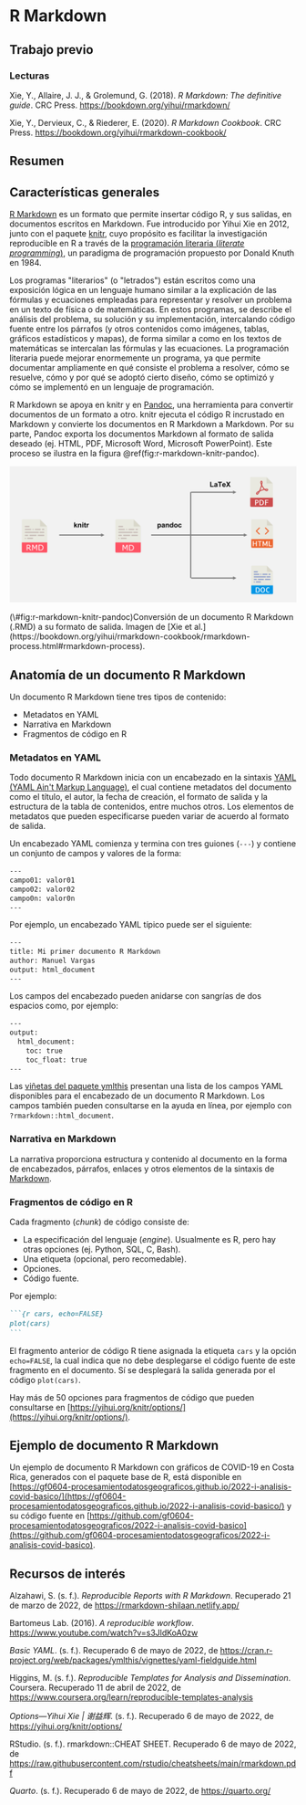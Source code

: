 # R Markdown

## Trabajo previo

### Lecturas
Xie, Y., Allaire, J. J., & Grolemund, G. (2018). *R Markdown: The definitive guide*. CRC Press. https://bookdown.org/yihui/rmarkdown/

Xie, Y., Dervieux, C., & Riederer, E. (2020). *R Markdown Cookbook*. CRC Press. https://bookdown.org/yihui/rmarkdown-cookbook/

## Resumen

## Características generales
[R Markdown](https://rmarkdown.rstudio.com/) es un formato que permite insertar código R, y sus salidas, en documentos escritos en Markdown. Fue introducido por Yihui Xie en 2012, junto con el paquete [knitr](https://yihui.org/knitr/), cuyo propósito es facilitar la investigación reproducible en R a través de la [programación literaria (*literate programming*)](https://es.wikipedia.org/wiki/Programaci%C3%B3n_literaria), un paradigma de programación propuesto por Donald Knuth en 1984. 

Los programas "literarios" (o "letrados") están escritos como una exposición lógica en un lenguaje humano similar a la explicación de las fórmulas y ecuaciones empleadas para representar y resolver un problema en un texto de física o de matemáticas. En estos programas, se describe el análisis del problema, su solución y su implementación, intercalando código fuente entre los párrafos (y otros contenidos como imágenes, tablas, gráficos estadísticos y mapas), de forma similar a como en los textos de matemáticas se intercalan las fórmulas y las ecuaciones. La programación literaria puede mejorar enormemente un programa, ya que permite documentar ampliamente en qué consiste el problema a resolver, cómo se resuelve, cómo y por qué se adoptó cierto diseño, cómo se optimizó y cómo se implementó en un lenguaje de programación.

R Markdown se apoya en knitr y en [Pandoc](http://pandoc.org/), una herramienta para convertir documentos de un formato a otro. knitr ejecuta el código R incrustado en Markdown y convierte los documentos en R Markdown a Markdown. Por su parte, Pandoc exporta los documentos Markdown al formato de salida deseado (ej. HTML, PDF, Microsoft Word, Microsoft PowerPoint). Este proceso se ilustra en la figura \@ref(fig:r-markdown-knitr-pandoc).

<div class="figure">
<img src="img/r-markdown-knitr-pandoc.png" alt="Conversión de un documento R Markdown (.RMD) a su formato de salida. Imagen de [Xie et al.](https://bookdown.org/yihui/rmarkdown-cookbook/rmarkdown-process.html#rmarkdown-process)." width="777" />
<p class="caption">(\#fig:r-markdown-knitr-pandoc)Conversión de un documento R Markdown (.RMD) a su formato de salida. Imagen de [Xie et al.](https://bookdown.org/yihui/rmarkdown-cookbook/rmarkdown-process.html#rmarkdown-process).</p>
</div>

## Anatomía de un documento R Markdown
Un documento R Markdown tiene tres tipos de contenido:

- Metadatos en YAML
- Narrativa en Markdown
- Fragmentos de código en R

### Metadatos en YAML
Todo documento R Markdown inicia con un encabezado en la sintaxis [YAML (YAML Ain't Markup Language)](https://es.wikipedia.org/wiki/YAML), el cual contiene metadatos del documento como el título, el autor, la fecha de creación, el formato de salida y la estructura de la tabla de contenidos, entre muchos otros. Los elementos de metadatos que pueden especificarse pueden variar de acuerdo al formato de salida.

Un encabezado YAML comienza y termina con tres guiones (`---`) y contiene un conjunto de campos y valores de la forma:

```
---
campo01: valor01
campo02: valor02
campo0n: valor0n
---
```

Por ejemplo, un encabezado YAML típico puede ser el siguiente:

```
---
title: Mi primer documento R Markdown
author: Manuel Vargas
output: html_document
---
```

Los campos del encabezado pueden anidarse con sangrías de dos espacios como, por ejemplo:

```
---
output:
  html_document:
    toc: true
    toc_float: true
---
```

Las [viñetas del paquete ymlthis](https://cran.r-project.org/web/packages/ymlthis/vignettes/yaml-fieldguide.html) presentan una lista de los campos YAML disponibles para el encabezado de un documento R Markdown. Los campos también pueden consultarse en la ayuda en línea, por ejemplo con `?rmarkdown::html_document`.

### Narrativa en Markdown
La narrativa proporciona estructura y contenido al documento en la forma de encabezados, párrafos, enlaces y otros elementos de la sintaxis de [Markdown](https://daringfireball.net/projects/markdown/).

### Fragmentos de código en R
Cada fragmento (*chunk*) de código consiste de:

- La especificación del lenguaje (*engine*). Usualmente es R, pero hay otras opciones (ej. Python, SQL, C, Bash).
- Una etiqueta (opcional, pero recomedable).
- Opciones.
- Código fuente.

Por ejemplo:

````md
```{r cars, echo=FALSE}
plot(cars)
```
````

El fragmento anterior de código R tiene asignada la etiqueta `cars` y la opción `echo=FALSE`, la cual indica que no debe desplegarse el código fuente de este fragmento en el documento. Sí se desplegará la salida generada por el código `plot(cars)`.

Hay más de 50 opciones para fragmentos de código que pueden consultarse en [https://yihui.org/knitr/options/](https://yihui.org/knitr/options/).

## Ejemplo de documento R Markdown
Un ejemplo de documento R Markdown con gráficos de COVID-19 en Costa Rica, generados con el paquete base de R, está disponible en [https://gf0604-procesamientodatosgeograficos.github.io/2022-i-analisis-covid-basico/](https://gf0604-procesamientodatosgeograficos.github.io/2022-i-analisis-covid-basico/) y su código fuente en [https://github.com/gf0604-procesamientodatosgeograficos/2022-i-analisis-covid-basico](https://github.com/gf0604-procesamientodatosgeograficos/2022-i-analisis-covid-basico).

## Recursos de interés
Alzahawi, S. (s. f.). *Reproducible Reports with R Markdown*. Recuperado 21 de marzo de 2022, de https://rmarkdown-shilaan.netlify.app/

Bartomeus Lab. (2016). *A reproducible workflow*. https://www.youtube.com/watch?v=s3JldKoA0zw

*Basic YAML*. (s. f.). Recuperado 6 de mayo de 2022, de https://cran.r-project.org/web/packages/ymlthis/vignettes/yaml-fieldguide.html

Higgins, M. (s. f.). *Reproducible Templates for Analysis and Dissemination*. Coursera. Recuperado 11 de abril de 2022, de https://www.coursera.org/learn/reproducible-templates-analysis

*Options—Yihui Xie | 谢益辉*. (s. f.). Recuperado 6 de mayo de 2022, de https://yihui.org/knitr/options/

RStudio. (s. f.). rmarkdown::CHEAT SHEET. Recuperado 6 de mayo de 2022, de https://raw.githubusercontent.com/rstudio/cheatsheets/main/rmarkdown.pdf

*Quarto*. (s. f.). Recuperado 6 de mayo de 2022, de https://quarto.org/
